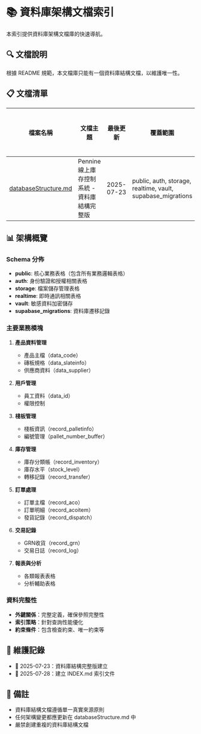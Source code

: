 # 📚 資料庫架構文檔索引

本索引提供資料庫架構文檔庫的快速導航。

## 🔍 文檔說明
根據 README 規範，本文檔庫只能有一個資料庫結構文檔，以維護唯一性。

## 📋 文檔清單

| 檔案名稱 | 文檔主題 | 最後更新 | 覆蓋範圍 | 總表格數量 |
|---------|---------|----------|----------|----------|
| [databaseStructure.md](./databaseStructure.md) | Pennine 線上庫存控制系統 - 資料庫結構完整版 | 2025-07-23 | public, auth, storage, realtime, vault, supabase_migrations | 76個 |

## 📊 架構概覽

### Schema 分佈
- **public**: 核心業務表格（包含所有業務邏輯表格）
- **auth**: 身份驗證和授權相關表格
- **storage**: 檔案儲存管理表格
- **realtime**: 即時通訊相關表格
- **vault**: 敏感資料加密儲存
- **supabase_migrations**: 資料庫遷移記錄

### 主要業務模塊
1. **產品資料管理**
   - 產品主檔（data_code）
   - 磚板規格（data_slateinfo）
   - 供應商資料（data_supplier）

2. **用戶管理**
   - 員工資料（data_id）
   - 權限控制

3. **棧板管理**
   - 棧板資訊（record_palletinfo）
   - 編號管理（pallet_number_buffer）

4. **庫存管理**
   - 庫存分類帳（record_inventory）
   - 庫存水平（stock_level）
   - 轉移記錄（record_transfer）

5. **訂單處理**
   - 訂單主檔（record_aco）
   - 訂單明細（record_acoitem）
   - 發貨記錄（record_dispatch）

6. **交易記錄**
   - GRN收貨（record_grn）
   - 交易日誌（record_log）

7. **報表與分析**
   - 各類報表表格
   - 分析輔助表格

### 資料完整性
- **外鍵關係**：完整定義，確保參照完整性
- **索引策略**：針對查詢性能優化
- **約束條件**：包含檢查約束、唯一約束等

## 🔄 維護記錄
- 📅 2025-07-23：資料庫結構完整版建立
- 📅 2025-07-28：建立 INDEX.md 索引文件

## 📝 備註
- 資料庫結構文檔遵循單一真實來源原則
- 任何架構變更都應更新在 databaseStructure.md 中
- 嚴禁創建重複的資料庫結構文檔